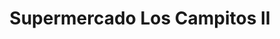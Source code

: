 ---
title: "Supermercado Los Campitos II"
url: /caracas/supermercado-los-campitos-ii/
shop: supermercado
---